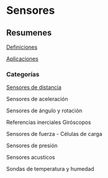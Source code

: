# Sensores

## Resumenes

[Definiciones](http://robots-argentina.com.ar/Sensores_general.htm)

[Aplicaciones](http://www.sensores-de-medida.es/)

### Categorías

[Sensores de distancia](https://github.com/jeroendoggen/Arduino-distance-sensor-library)

Sensores de aceleración

Sensores de ángulo y rotación

Referencias inerciales	Giróscopos

Sensores de fuerza - Células de carga

Sensores de presión

Sensores acusticos

Sondas de temperatura y humedad





